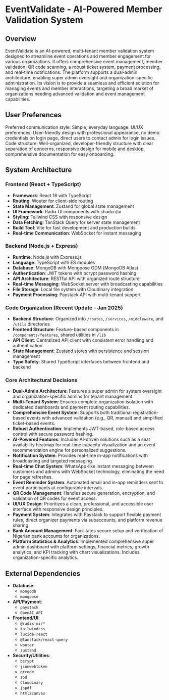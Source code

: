 # EventValidate - AI-Powered Member Validation System

## Overview
EventValidate is an AI-powered, multi-tenant member validation system designed to streamline event operations and member engagement for various organizations. It offers comprehensive event management, member validation, QR code scanning, a robust ticket system, payment processing, and real-time notifications. The platform supports a dual-admin architecture, enabling super admin oversight and organization-specific administration. Its vision is to provide a seamless and efficient solution for managing events and member interactions, targeting a broad market of organizations needing advanced validation and event management capabilities.

## User Preferences
Preferred communication style: Simple, everyday language.
UI/UX preferences: User-friendly design with professional appearance, no demo credentials on login page, direct users to contact admin for login issues.
Code structure: Well-organized, developer-friendly structure with clear separation of concerns, responsive design for mobile and desktop, comprehensive documentation for easy onboarding.

## System Architecture
### Frontend (React + TypeScript)
- **Framework**: React 18 with TypeScript
- **Routing**: Wouter for client-side routing
- **State Management**: Zustand for global state management
- **UI Framework**: Radix UI components with shadcn/ui
- **Styling**: Tailwind CSS with responsive design
- **Data Fetching**: TanStack Query for server state management
- **Build Tool**: Vite for fast development and production builds
- **Real-time Communication**: WebSocket for instant messaging

### Backend (Node.js + Express)
- **Runtime**: Node.js with Express.js
- **Language**: TypeScript with ES modules
- **Database**: MongoDB with Mongoose ODM (MongoDB Atlas)
- **Authentication**: JWT tokens with bcrypt password hashing
- **API Architecture**: RESTful API with organized route structure
- **Real-time Messaging**: WebSocket server with broadcasting capabilities
- **File Storage**: Local file system with Cloudinary integration
- **Payment Processing**: Paystack API with multi-tenant support

### Code Organization (Recent Update - Jan 2025)
- **Backend Structure**: Organized into `/routes`, `/services`, `/middleware`, and `/utils` directories
- **Frontend Structure**: Feature-based components in `/components/features`, shared utilities in `/lib`
- **API Client**: Centralized API client with consistent error handling and authentication
- **State Management**: Zustand stores with persistence and session management
- **Type Safety**: Shared TypeScript interfaces between frontend and backend

### Core Architectural Decisions
- **Dual-Admin Architecture**: Features a super admin for system oversight and organization-specific admins for tenant management.
- **Multi-Tenant System**: Ensures complete organization isolation with dedicated dashboards and payment routing capabilities.
- **Comprehensive Event System**: Supports both traditional registration-based events with advanced validation (e.g., QR, manual) and simplified ticket-based events.
- **Robust Authentication**: Implements JWT-based, role-based access control with secure password hashing.
- **AI-Powered Features**: Includes AI-driven solutions such as a seat availability heatmap for real-time capacity visualization and an event recommendation engine for personalized suggestions.
- **Notification System**: Provides real-time in-app notifications with broadcasting and targeted messaging.
- **Real-time Chat System**: WhatsApp-like instant messaging between customers and admins with WebSocket technology, eliminating the need for page refreshes.
- **Event Reminder System**: Automated email and in-app reminders sent to event participants at configurable intervals.
- **QR Code Management**: Handles secure generation, encryption, and validation of QR codes for event access.
- **UI/UX Design**: Prioritizes a clean, professional, and accessible user interface with responsive design principles.
- **Payment System**: Integrates with Paystack to support flexible payment rules, direct organizer payments via subaccounts, and platform revenue sharing.
- **Bank Account Management**: Facilitates secure setup and verification of Nigerian bank accounts for organizations.
- **Platform Statistics & Analytics**: Implemented comprehensive super admin dashboard with platform settings, financial metrics, growth analytics, and KPI tracking with chart visualizations. Includes organization-specific analytics.

## External Dependencies
- **Database**:
    - `mongodb`
    - `mongoose`
- **API/Payment**:
    - `paystack`
    - `OpenAI API`
- **Frontend/UI**:
    - `@radix-ui/*`
    - `tailwindcss`
    - `lucide-react`
    - `@tanstack/react-query`
    - `wouter`
    - `zustand`
- **Security/Utilities**:
    - `bcrypt`
    - `jsonwebtoken`
    - `qrcode`
    - `zod`
    - `Cloudinary`
    - `jspdf`
    - `html2canvas`